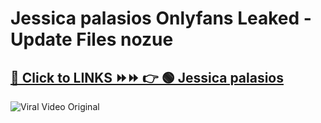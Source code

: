 
 # Jessica palasios Onlyfans Leaked - Update Files nozue

## <h2><a href="https://clipsfans.com/Jessica_palasios&ref=git">🔗 Click to LINKS ⏩⏩ 👉 🟢 Jessica palasios </a></h2>

<a href="https://clipsfans.com/Jessica_palasios&ref=git" rel="nofollow" data-target="animated-image.originalLink"><img src="https://i.ibb.co.com/xMMVF88/686577567.gif" alt="Viral Video Original" style="max-width: 100%; display: inline-block;" data-target="animated-image.originalImage"></a>

